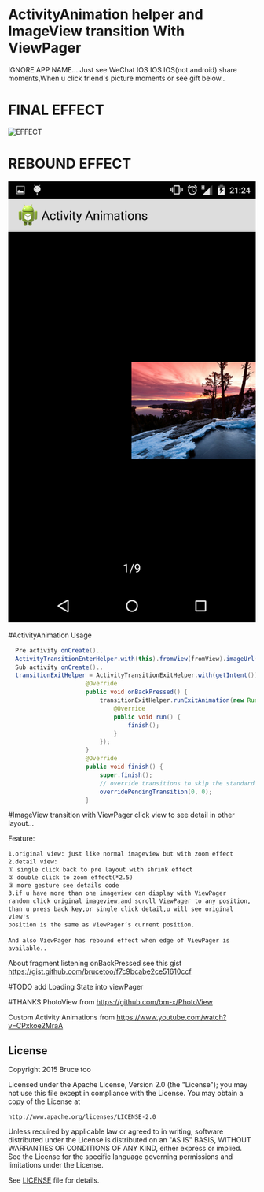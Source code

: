 # ActivityAnimation helper and ImageView transition With ViewPager
IGNORE APP NAME...
Just see WeChat IOS IOS IOS(not android) share moments,When u click friend's picture moments
or see gift below..
# FINAL EFFECT
![EFFECT](./show.gif)

# REBOUND EFFECT
![REBOUND](./rebound.png)

#ActivityAnimation Usage
```java
  Pre activity onCreate()..
  ActivityTransitionEnterHelper.with(this).fromView(fromView).imageUrl(imgUrl).start(Test.class);
  Sub activity onCreate()..
  transitionExitHelper = ActivityTransitionExitHelper.with(getIntent()).toView(mImageView).background(mBackgroudnView).start(savedInstanceState);
                      @Override
                      public void onBackPressed() {
                          transitionExitHelper.runExitAnimation(new Runnable() {
                              @Override
                              public void run() {
                                  finish();
                              }
                          });
                      }
                      @Override
                      public void finish() {
                          super.finish();
                          // override transitions to skip the standard window animations
                          overridePendingTransition(0, 0);
                      }
```

#ImageView transition with ViewPager
 click view to see detail in other layout...

 Feature:

    1.original view: just like normal imageview but with zoom effect
    2.detail view:
    ① single click back to pre layout with shrink effect
    ② double click to zoom effect(*2.5)
    ③ more gesture see details code
    3.if u have more than one imageview can display with ViewPager
    random click original imageview,and scroll ViewPager to any position,
    than u press back key,or single click detail,u will see original view's
    position is the same as ViewPager‘s current position.

    And also ViewPager has rebound effect when edge of ViewPager is available..

About fragment listening onBackPressed
see this gist https://gist.github.com/brucetoo/f7c9bcabe2ce51610ccf

#TODO
 add Loading State into viewPager

#THANKS
PhotoView from https://github.com/bm-x/PhotoView

Custom Activity Animations from https://www.youtube.com/watch?v=CPxkoe2MraA

## License

Copyright 2015 Bruce too

Licensed under the Apache License, Version 2.0 (the "License");
you may not use this file except in compliance with the License.
You may obtain a copy of the License at

    http://www.apache.org/licenses/LICENSE-2.0

Unless required by applicable law or agreed to in writing, software
distributed under the License is distributed on an "AS IS" BASIS,
WITHOUT WARRANTIES OR CONDITIONS OF ANY KIND, either express or implied.
See the License for the specific language governing permissions and
limitations under the License.

See [LICENSE](LICENSE) file for details.
